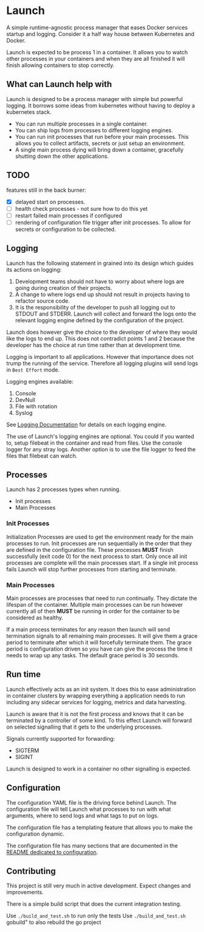 # Launch

A simple runtime-agnostic process manager that eases Docker services startup and logging.
Consider it a half way house between Kubernetes and Docker.

Launch is expected to be process 1 in a container. It allows you to watch other processes in your containers and when they are all finished it will finish allowing containers to stop correctly.

## What can Launch help with

Launch is designed to be a process manager with simple but powerful logging. It borrows some ideas from kubernetes without having to deploy a kubernetes stack.

* You can run multiple processes in a single container.
* You can ship logs from processes to different logging engines.
* You can run init processes that run before your main processes. This allows you to collect artifacts, secrets or just setup an environment.
* A single main process dying will bring down a container, gracefully shutting down the other applications.

## TODO

features still in the back burner:

* [x] delayed start on processes.
* [ ] health check processes - not sure how to do this yet
* [ ] restart failed main processes if configured
* [ ] rendering of configuration file trigger after init processes. To allow for secrets or configuration to be collected.

## Logging

Launch has the following statement in grained into its design which guides its actions on logging:

1. Development teams should not have to worry about where logs are going during creation of their projects.
1. A change to where logs end up should not result in projects having to refactor source code.
1. It is the responsibility of the developer to push all logging out to STDOUT and STDERR. Launch will collect and forward the logs onto the relevant logging engine defined by the configuration of the project.

Launch does however give the choice to the developer of where they would like the logs to end up. This does not contradict points 1 and 2 because the developer has the choice at run time rather than at development time.

Logging is important to all applications. However that importance does not trump the running of the service. Therefore all logging plugins will send logs in `Best Effort` mode.

Logging engines available:

1. Console
1. DevNull
1. File with rotation
1. Syslog

See
[Logging Documentation](./READMEs/Logging.MD)
for details on each logging engine.

The use of Launch's logging engines are optional. You could if you wanted to, setup filebeat in the container and read from files.
Use the console logger for any stray logs.
Another option is to use the file logger to feed the files that filebeat can watch.

## Processes

Launch has 2 processes types when running.

* Init processes
* Main Processes

### Init Processes

Initialization Processes are used to get the environment ready for the main processes to run.
Init processes are run sequentially in the order that they are defined in the configuration file.
These processes **MUST** finish successfully (exit code 0) for the next process to start. Only once all init processes are complete will the main processes start. If a single init process fails Launch will stop further processes from starting and terminate.

### Main Processes

Main processes are processes that need to run continually. They dictate the lifespan of the container. Multiple main processes can be run however currently all of then **MUST** be running in order for the container to be considered as healthy.

If a main process terminates for any reason then launch will send termination signals to all remaining main processes. It will give them a grace period to terminate after which it will forcefully terminate them. The grace period is configuration driven so you have can give the process the time it needs to wrap up any tasks. The default grace period is 30 seconds.

## Run time

Launch effectively acts as an init system. It does this to ease administration in container clusters by wrapping everything a application needs to run including any sidecar services for logging, metrics and data harvesting.

Launch is aware that it is not the first process and knows that it can be terminated by a controller of some kind. To this effect Launch will forward on selected signalling that it gets to the underlying processes.

Signals currently supported for forwarding:

* SIGTERM
* SIGINT

Launch is designed to work in a container no other signalling is expected.

## Configuration

The configuration YAML file is the driving force behind Launch. The configuration file will tell Launch what processes to run with what arguments, where to send logs and what tags to put on logs.

The configuration file has a templating feature that allows you to make the configuration dynamic.

The configuration file has many sections that are documented in the
[README dedicated to configuration](./READMEs/ConfigurationFile.MD).

## Contributing

This project is still very much in active development. Expect changes and improvements.

There is a simple build script that does the current integration testing.

Use `./build_and_test.sh` to run only the tests
Use `./build_and_test.sh` gobuild" to also rebuild the go project
